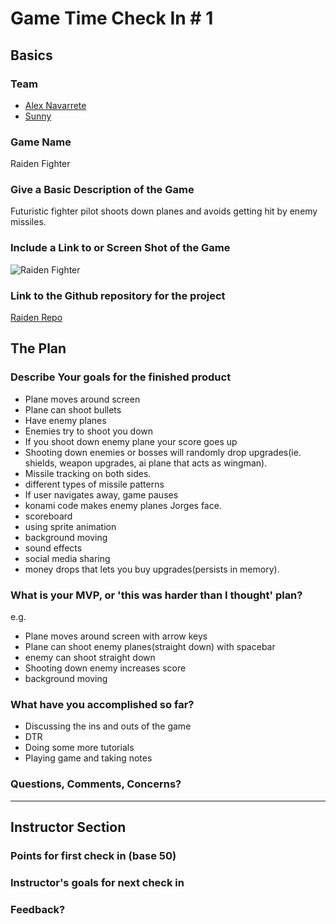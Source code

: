 # Game Time Check In # 1

## Basics

### Team
- [Alex Navarrete](https://github.com/salvi6god)
- [Sunny](https://github.com/gkhalsa)

### Game Name
Raiden Fighter

### Give a Basic Description of the Game

Futuristic fighter pilot shoots down planes and avoids getting hit by enemy missiles.

### Include a Link to or Screen Shot of the Game

![Raiden Fighter](https://upload.wikimedia.org/wikipedia/en/c/ce/Ani_RF1-Gameplay.gif)

### Link to the Github repository for the project
[Raiden Repo](https://github.com/Salvi6God/raiden_fighter)

## The Plan

### Describe Your goals for the finished product

- Plane moves around screen
- Plane can shoot bullets
- Have enemy planes
- Enemies try to shoot you down
- If you shoot down enemy plane your score goes up
- Shooting down enemies or bosses will randomly drop upgrades(ie. shields, weapon upgrades, ai plane that acts as wingman).
- Missile tracking on both sides.
- different types of missile patterns
- If user navigates away, game pauses
- konami code makes enemy planes Jorges face.
- scoreboard
- using sprite animation
- background moving
- sound effects
- social media sharing
- money drops that lets you buy upgrades(persists in memory).

### What is your MVP, or 'this was harder than I thought' plan?

e.g.

- Plane moves around screen with arrow keys
- Plane can shoot enemy planes(straight down) with spacebar
- enemy can shoot straight down
- Shooting down enemy increases score
- background moving

### What have you accomplished so far?

- Discussing the ins and outs of the game
- DTR
- Doing some more tutorials
- Playing game and taking notes

### Questions, Comments, Concerns?

-----

## Instructor Section

### Points for first check in (base 50)

### Instructor's goals for next check in

### Feedback?
